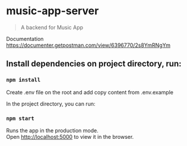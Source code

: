 # music-app-server
> A backend for Music App

Documentation https://documenter.getpostman.com/view/6396770/2s8YmRNgYm

## Install dependencies on project directory, run:

### `npm install`

Create .env file on the root and add copy content from .env.example

In the project directory, you can run:

### `npm start`

Runs the app in the production mode.\
Open [http://localhost:5000](http://localhost:5000) to view it in the browser.
